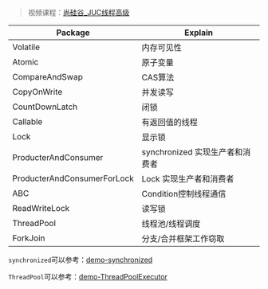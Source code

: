 > 视频课程：[尚硅谷_JUC线程高级](http://www.atguigu.com/download_detail.shtml?v=7)

Package | Explain
---|---
Volatile | 内存可见性
Atomic | 原子变量
CompareAndSwap | CAS算法
CopyOnWrite | 并发读写
CountDownLatch | 闭锁
Callable | 有返回值的线程
Lock | 显示锁
ProducterAndConsumer | synchronized 实现生产者和消费者
ProducterAndConsumerForLock | Lock 实现生产者和消费者
ABC | Condition控制线程通信
ReadWriteLock | 读写锁
ThreadPool | 线程池/线程调度
ForkJoin | 分支/合并框架工作窃取

`synchronized`可以参考：[demo-synchronized](https://github.com/Max-Qiu/demo/tree/main/demo-synchronized)

`ThreadPool`可以参考：[demo-ThreadPoolExecutor](https://github.com/Max-Qiu/demo/tree/main/demo-ThreadPoolExecutor)
